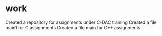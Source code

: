 # work
Created a repository for assignments under C-DAC training
Created a file main1 for C assignments
Created a file main for C++ assignments
